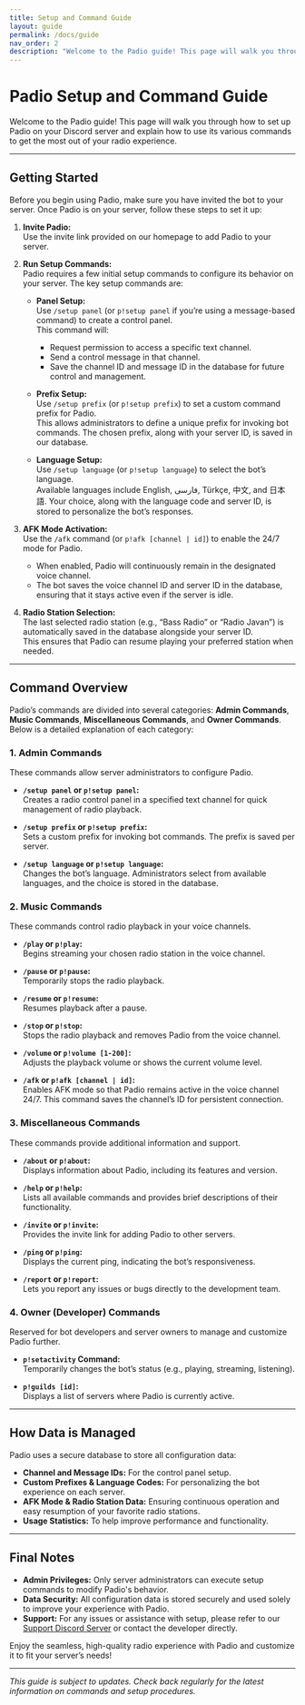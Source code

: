 ```yaml
---
title: Setup and Command Guide
layout: guide
permalink: /docs/guide
nav_order: 2
description: "Welcome to the Padio guide! This page will walk you through how to set up Padio on your Discord server and explain how to use its various commands to get the most out of your radio experience."
---
```


# Padio Setup and Command Guide

Welcome to the Padio guide! This page will walk you through how to set up Padio on your Discord server and explain how to use its various commands to get the most out of your radio experience.

---

## Getting Started

Before you begin using Padio, make sure you have invited the bot to your server. Once Padio is on your server, follow these steps to set it up:

1. **Invite Padio:**  
   Use the invite link provided on our homepage to add Padio to your server.

2. **Run Setup Commands:**  
   Padio requires a few initial setup commands to configure its behavior on your server. The key setup commands are:
   - **Panel Setup:**  
     Use `/setup panel` (or `p!setup panel` if you’re using a message-based command) to create a control panel.  
     This command will:
     - Request permission to access a specific text channel.
     - Send a control message in that channel.
     - Save the channel ID and message ID in the database for future control and management.
     
   - **Prefix Setup:**  
     Use `/setup prefix` (or `p!setup prefix`) to set a custom command prefix for Padio.  
     This allows administrators to define a unique prefix for invoking bot commands. The chosen prefix, along with your server ID, is saved in our database.
     
   - **Language Setup:**  
     Use `/setup language` (or `p!setup language`) to select the bot’s language.  
     Available languages include English, فارسی, Türkçe, 中文, and 日本語. Your choice, along with the language code and server ID, is stored to personalize the bot’s responses.

3. **AFK Mode Activation:**  
   Use the `/afk` command (or `p!afk [channel | id]`) to enable the 24/7 mode for Padio.  
   - When enabled, Padio will continuously remain in the designated voice channel.
   - The bot saves the voice channel ID and server ID in the database, ensuring that it stays active even if the server is idle.

4. **Radio Station Selection:**  
   The last selected radio station (e.g., “Bass Radio” or “Radio Javan”) is automatically saved in the database alongside your server ID.  
   This ensures that Padio can resume playing your preferred station when needed.

---

## Command Overview

Padio’s commands are divided into several categories: **Admin Commands**, **Music Commands**, **Miscellaneous Commands**, and **Owner Commands**. Below is a detailed explanation of each category:

### 1. Admin Commands

These commands allow server administrators to configure Padio.

- **`/setup panel` or `p!setup panel`:**  
  Creates a radio control panel in a specified text channel for quick management of radio playback.
  
- **`/setup prefix` or `p!setup prefix`:**  
  Sets a custom prefix for invoking bot commands. The prefix is saved per server.
  
- **`/setup language` or `p!setup language`:**  
  Changes the bot’s language. Administrators select from available languages, and the choice is stored in the database.

### 2. Music Commands

These commands control radio playback in your voice channels.

- **`/play` or `p!play`:**  
  Begins streaming your chosen radio station in the voice channel.
  
- **`/pause` or `p!pause`:**  
  Temporarily stops the radio playback.
  
- **`/resume` or `p!resume`:**  
  Resumes playback after a pause.
  
- **`/stop` or `p!stop`:**  
  Stops the radio playback and removes Padio from the voice channel.
  
- **`/volume` or `p!volume [1-200]`:**  
  Adjusts the playback volume or shows the current volume level.
  
- **`/afk` or `p!afk [channel | id]`:**  
  Enables AFK mode so that Padio remains active in the voice channel 24/7. This command saves the channel’s ID for persistent connection.

### 3. Miscellaneous Commands

These commands provide additional information and support.

- **`/about` or `p!about`:**  
  Displays information about Padio, including its features and version.
  
- **`/help` or `p!help`:**  
  Lists all available commands and provides brief descriptions of their functionality.
  
- **`/invite` or `p!invite`:**  
  Provides the invite link for adding Padio to other servers.
  
- **`/ping` or `p!ping`:**  
  Displays the current ping, indicating the bot’s responsiveness.
  
- **`/report` or `p!report`:**  
  Lets you report any issues or bugs directly to the development team.

### 4. Owner (Developer) Commands

Reserved for bot developers and server owners to manage and customize Padio further.

- **`p!setactivity` Command:**  
  Temporarily changes the bot’s status (e.g., playing, streaming, listening).
  
- **`p!guilds [id]`:**  
  Displays a list of servers where Padio is currently active.

---

## How Data is Managed

Padio uses a secure database to store all configuration data:
- **Channel and Message IDs:** For the control panel setup.
- **Custom Prefixes & Language Codes:** For personalizing the bot experience on each server.
- **AFK Mode & Radio Station Data:** Ensuring continuous operation and easy resumption of your favorite radio stations.
- **Usage Statistics:** To help improve performance and functionality.

---

## Final Notes

- **Admin Privileges:** Only server administrators can execute setup commands to modify Padio's behavior.
- **Data Security:** All configuration data is stored securely and used solely to improve your experience with Padio.
- **Support:** For any issues or assistance with setup, please refer to our [Support Discord Server](https://discord.gg/AfkuXgCKAQ) or contact the developer directly.

Enjoy the seamless, high-quality radio experience with Padio and customize it to fit your server’s needs!

---

*This guide is subject to updates. Check back regularly for the latest information on commands and setup procedures.*
